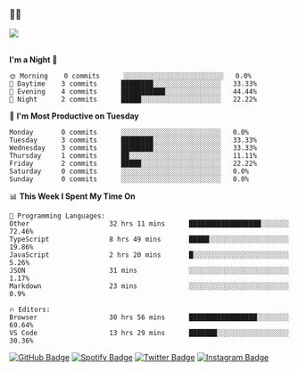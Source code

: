 ### 🤙🍺

<a href="https://github-readme-stats.vercel.app/api?username=hzak2xx&count_private=true&show_icons=true&theme=dracula">
  <img align="center" src="https://github-readme-stats.vercel.app/api?username=hzak2xx&count_private=true&show_icons=true&theme=dracula" />
</a>  
</br>
</br>

<!--START_SECTION:waka-->
**I'm a Night 🦉** 

```text
🌞 Morning    0 commits      ░░░░░░░░░░░░░░░░░░░░░░░░░   0.0% 
🌆 Daytime    3 commits      ████████░░░░░░░░░░░░░░░░░   33.33% 
🌃 Evening    4 commits      ███████████░░░░░░░░░░░░░░   44.44% 
🌙 Night      2 commits      █████░░░░░░░░░░░░░░░░░░░░   22.22%

```
📅 **I'm Most Productive on Tuesday** 

```text
Monday       0 commits      ░░░░░░░░░░░░░░░░░░░░░░░░░   0.0% 
Tuesday      3 commits      ████████░░░░░░░░░░░░░░░░░   33.33% 
Wednesday    3 commits      ████████░░░░░░░░░░░░░░░░░   33.33% 
Thursday     1 commits      ██░░░░░░░░░░░░░░░░░░░░░░░   11.11% 
Friday       2 commits      █████░░░░░░░░░░░░░░░░░░░░   22.22% 
Saturday     0 commits      ░░░░░░░░░░░░░░░░░░░░░░░░░   0.0% 
Sunday       0 commits      ░░░░░░░░░░░░░░░░░░░░░░░░░   0.0%

```


📊 **This Week I Spent My Time On** 

```text
💬 Programming Languages: 
Other                    32 hrs 11 mins      ██████████████████░░░░░░░   72.46% 
TypeScript               8 hrs 49 mins       █████░░░░░░░░░░░░░░░░░░░░   19.86% 
JavaScript               2 hrs 20 mins       █░░░░░░░░░░░░░░░░░░░░░░░░   5.26% 
JSON                     31 mins             ░░░░░░░░░░░░░░░░░░░░░░░░░   1.17% 
Markdown                 23 mins             ░░░░░░░░░░░░░░░░░░░░░░░░░   0.9%

🔥 Editors: 
Browser                  30 hrs 56 mins      █████████████████░░░░░░░░   69.64% 
VS Code                  13 hrs 29 mins      ███████░░░░░░░░░░░░░░░░░░   30.36%

```


<!--END_SECTION:waka-->

[![GitHub Badge](https://img.shields.io/badge/GitHub-100000?style=for-the-badge&logo=github&logoColor=white)](https://github.com/hzak2xx)
[![Spotify Badge](https://img.shields.io/badge/Spotify-1ED760?&style=for-the-badge&logo=spotify&logoColor=white)](https://open.spotify.com/user/uf90s6sbbh75a1mt44clkhkvf)
[![Twitter Badge](https://img.shields.io/badge/Twitter-1DA1F2?style=for-the-badge&logo=twitter&logoColor=white)](https://twitter.com/hzak2xx)
[![Instagram Badge](https://img.shields.io/badge/Instagram-E4405F?style=for-the-badge&logo=instagram&logoColor=white)](https://www.instagram.com/hzak2xx/)

